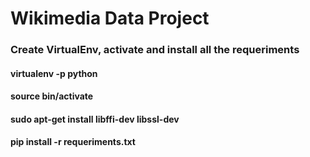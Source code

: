# Wikimedia Data Project

### Create VirtualEnv, activate and install all the requeriments

#### virtualenv -p python <Folder name>
#### source bin/activate
#### sudo apt-get install libffi-dev libssl-dev
#### pip install -r requeriments.txt
